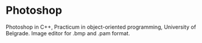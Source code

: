 # Photoshop
Photoshop in C++, Practicum in object-oriented programming, University of Belgrade.
Image editor for .bmp and .pam format.

